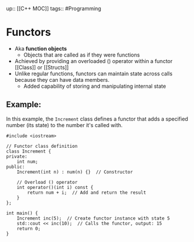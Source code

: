 up:: [[C++ MOC]]
tags:: #Programming
# Functors
- Aka **function objects**
	- Objects that are called as if they were functions
- Achieved by providing an overloaded () operator within a functor [[Class]] or [[Structs]]
- Unlike regular functions, functors can maintain state across calls because they can have data members.
	- Added capability of storing and manipulating internal state
## Example:

In this example, the `Increment` class defines a functor that adds a specified number (its state) to the number it's called with.

```
#include <iostream>

// Functor class definition
class Increment {
private:
    int num;
public:
    Increment(int n) : num(n) {}  // Constructor

    // Overload () operator
    int operator()(int i) const {
        return num + i;  // Add and return the result
    }
};

int main() {
    Increment inc(5);  // Create functor instance with state 5
    std::cout << inc(10);  // Calls the functor, output: 15
    return 0;
}

```
